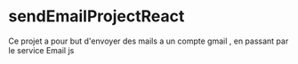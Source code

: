 # sendEmailProjectReact
Ce projet a pour but d'envoyer des mails a un compte gmail , en passant par le service Email js 
